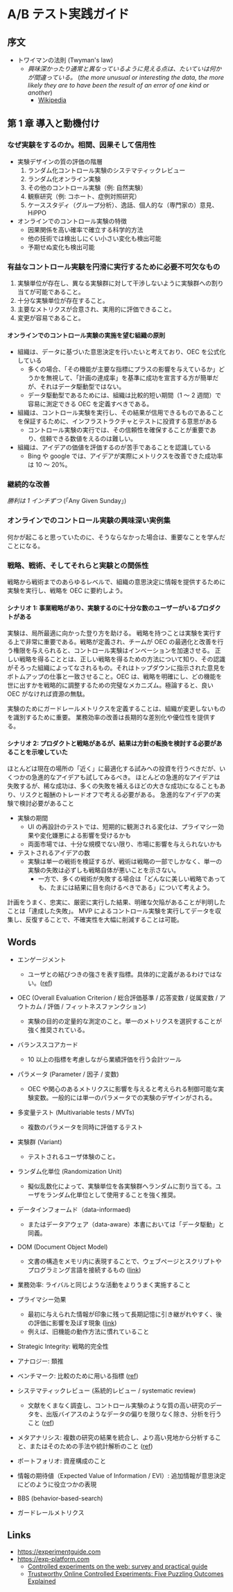 # A/B テスト実践ガイド

## 序文
- トワイマンの法則 (Twyman's law)
    - *興味深かったり通常と異なっているように見える点は、たいていは何かが間違っている。* (*the more unusual or interesting the data, the more likely they are to have been the result of an error of one kind or another*)
        - [Wikipedia](https://en.wikipedia.org/wiki/Twyman%27s_law)

## 第 1 章 導入と動機付け

### なぜ実験をするのか。相関、因果そして信用性
- 実験デザインの質の評価の階層
    1. ランダム化コントロール実験のシステマティックレビュー
    1. ランダム化オンライン実験
    1. その他のコントロール実験（例: 自然実験）
    1. 観察研究（例: コホート、症例対照研究）
    1. ケーススタディ（グループ分析）、逸話、個人的な（専門家の）意見、HiPPO
- オンラインでのコントロール実験の特徴
    - 因果関係を高い確率で確立する科学的方法
    - 他の技術では検出しにくい小さい変化も検出可能
    - 予期せぬ変化も検出可能

### 有益なコントロール実験を円滑に実行するために必要不可欠なもの
1. 実験単位が存在し、異なる実験群に対して干渉しないように実験群への割り当てが可能であること。
1. 十分な実験単位が存在すること。
1. 主要なメトリクスが合意され、実用的に評価できること。
1. 変更が容易であること。

#### オンラインでのコントロール実験の実施を望む組織の原則
- 組織は、データに基づいた意思決定を行いたいと考えており、OEC を公式化している
    - 多くの場合、「その機能が主要な指標にプラスの影響を与えているか」どうかを無視して、「計画の達成率」を基準に成功を宣言する方が簡単だが、それはデータ駆動型ではない。
    - データ駆動型であるためには、組織は比較的短い期間（1 〜 2 週間）で容易に測定できる OEC を定義すべきである。
- 組織は、コントロール実験を実行し、その結果が信用できるものであることを保証するために、インフラストラクチャとテストに投資する意思がある
    - コントロール実験の実行では、その信頼性を確保することが重要であり、信頼できる数値をえるのは難しい。
- 組織は、アイデアの価値を評価するのが苦手であることを認識している
    - Bing や google では、アイデアが実際にメトリクスを改善できた成功率は 10 〜 20%。

### 継続的な改善
*勝利は 1 インチずつ* (「Any Given Sunday」)

### オンラインでのコントロール実験の興味深い実例集
何かが起こると思っていたのに、そうならなかった場合は、重要なことを学んだことになる。

### 戦略、戦術、そしてそれらと実験との関係性
戦略から戦術までのあらゆるレベルで、組織の意思決定に情報を提供するために実験を実行し、戦略を OEC に要約しよう。

#### シナリオ 1: 事業戦略があり、実験するのに十分な数のユーザーがいるプロダクトがある
実験は、局所最適に向かった登り方を助ける。
戦略を持つことは実験を実行する上で非常に重要である。戦略が定義され、チームが OEC の最適化と改善を行う権限を与えられると、コントロール実験はインベーションを加速させる。
正しい戦略を得ることとは、正しい戦略を得るための方法について知り、その認識がそろった組織によってなされるもの。それはトップダウンに指示された意見をボトムアップの仕事と一致させること。OEC は、戦略を明確にし、どの機能を世に出すかを戦略的に調整するための完璧なメカニズム。極論すると、良い OEC がなければ資源の無駄。

実験のためにガードレールメトリクスを定義することは、組織が変更しないものを識別するために重要。
業務効率の改善は長期的な差別化や優位性を提供する。

#### シナリオ 2: プロダクトと戦略があるが、結果は方針の転換を検討する必要があることを示唆していた
ほとんどは現在の場所の「近く」に最適化する試みへの投資を行うべきだが、いくつかの急進的なアイデアも試してみるべき。
ほとんどの急進的なアイデアは失敗するが、稀な成功は、多くの失敗を補えるほどの大きな成功になることもあり、リスクと報酬のトレードオフで考える必要がある。
急進的なアイデアの実験で検討必要があること
- 実験の期間
    - UI の再設計のテストでは、短期的に観測される変化は、プライマシー効果や変化嫌悪による影響を受けるかも
    - 両面市場では、十分な規模でない限り、市場に影響を与えられないかも
- テストされるアイデアの数
    - 実験は単一の戦術を検証するが、戦術は戦略の一部でしかなく、単一の実験の失敗は必ずしも戦略自体が悪いことを示さない。
        - 一方で、多くの戦術が失敗する場合は「どんなに美しい戦略であっても、たまには結果に目を向けるべきである」について考えよう。

計画をうまく、忠実に、厳密に実行した結果、明確な欠陥があることが判明したことは「達成した失敗」。
MVP によるコントロール実験を実行してデータを収集し、反復することで、不確実性を大幅に削減することは可能。

## Words
- エンゲージメント
    - ユーザとの結びつきの強さを表す指標。具体的に定義があるわけではない。([ref](https://dmlab.jp/adtech/new_tech/adtech150507_1.html))
- OEC (Overall Evaluation Criterion / 総合評価基準 / 応答変数 / 従属変数 / アウトカム / 評価 / フィットネスファンクション)
    - 実験の目的の定量的な測定のこと。単一のメトリクスを選択することが強く推奨されている。
- バランススコアカード
    - 10 以上の指標を考慮しながら業績評価を行う会計ツール
- パラメータ (Parameter / 因子 / 変数)
    - OEC や関心のあるメトリクスに影響を与えると考えられる制御可能な実験変数。一般的には単一のパラメータでの実験のデザインがされる。
- 多変量テスト (Multivariable tests / MVTs)
    - 複数のパラメータを同時に評価するテスト
- 実験群 (Variant)
    - テストされるユーザ体験のこと。
- ランダム化単位 (Randomization Unit)
    - 擬似乱数化によって、実験単位を各実験群へランダムに割り当てる。ユーザをランダム化単位として使用することを強く推奨。
- データインフォームド（data-informaed)
    - またはデータアウェア（data-aware）本書においては「データ駆動」と同義。
- DOM (Document Object Model)
    - 文書の構造をメモリ内に表現することで、ウェブページとスクリプトやプログラミング言語を接続するもの ([link](https://developer.mozilla.org/ja/docs/Web/API/Document_Object_Model))
- 業務効率: ライバルと同じような活動をよりうまく実施すること
- プライマシー効果
    - 最初に与えられた情報が印象に残って長期記憶に引き継がれやすく、後の評価に影響を及ぼす現象 ([link](https://makitani.net/shimauma/primacy-effect))
    - 例えば、旧機能の動作方法に慣れていること
- Strategic Integrity: 戦略的完全性
- アナロジー: 類推
- ベンチマーク: 比較のために用いる指標 ([ref](https://ja.wikipedia.org/wiki/%E3%83%99%E3%83%B3%E3%83%81%E3%83%9E%E3%83%BC%E3%82%AF))
- システマティックレビュー (系統的レビュー / systematic review)
    - 文献をくまなく調査し、コントロール実験のような質の高い研究のデータを、出版バイアスのようなデータの偏りを限りなく除き、分析を行うこと ([ref](https://ja.wikipedia.org/wiki/%E3%82%B7%E3%82%B9%E3%83%86%E3%83%9E%E3%83%86%E3%82%A3%E3%83%83%E3%82%AF%E3%83%BB%E3%83%AC%E3%83%93%E3%83%A5%E3%83%BC))
- メタアナリシス: 複数の研究の結果を統合し、より高い見地から分析すること、またはそのための手法や統計解析のこと ([ref](https://ja.wikipedia.org/wiki/%E3%83%A1%E3%82%BF%E3%82%A2%E3%83%8A%E3%83%AA%E3%82%B7%E3%82%B9))
- ポートフォリオ: 資産構成のこと
- 情報の期待値（Expected Value of Information / EVI）: 追加情報が意思決定にどのように役立つかの表現

- BBS (behavior-based-search)
- ガードレールメトリクス

## Links
- https://experimentguide.com
- https://exp-platform.com
    - [Controlled experiments on the web: survey and practical guide](http://www.robotics.stanford.edu/~ronnyk/2009controlledExperimentsOnTheWebSurvey.pdf)
    - [Trustworthy Online Controlled Experiments: Five Puzzling Outcomes Explained](https://www.researchgate.net/publication/237838307_Trustworthy_Online_Controlled_Experiments_Five_Puzzling_Outcomes_Explained)
